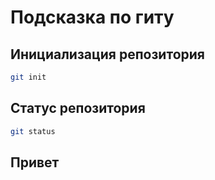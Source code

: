 # Подсказка по гиту

## Инициализация репозитория

```sh
git init
```

## Статус репозитория

```sh
git status
```

## Привет